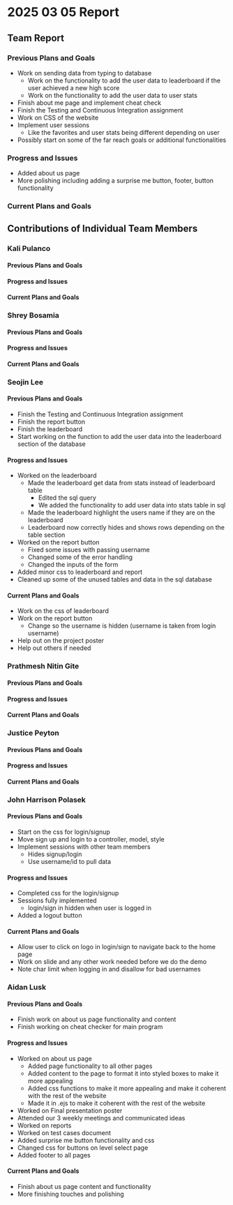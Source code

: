 # 2025 03 05 Report
## Team Report
### Previous Plans and Goals
- Work on sending data from typing to database  
  - Work on the functionality to add the user data to leaderboard if the user achieved a new high score  
  - Work on the functionality to add the user data to user stats  
- Finish about me page and implement cheat check  
- Finish the Testing and Continuous Integration assignment  
- Work on CSS of the website  
- Implement user sessions  
  - Like the favorites and user stats being different depending on user  
- Possibly start on some of the far reach goals or additional functionalities
### Progress and Issues
- Added about us page
- More polishing including adding a surprise me button, footer, button functionality
### Current Plans and Goals

## Contributions of Individual Team Members
### Kali Pulanco
#### Previous Plans and Goals
#### Progress and Issues
#### Current Plans and Goals

### Shrey Bosamia
#### Previous Plans and Goals
#### Progress and Issues
#### Current Plans and Goals

### Seojin Lee
#### Previous Plans and Goals
- Finish the Testing and Continuous Integration assignment
- Finish the report button
- Finish the leaderboard
- Start working on the function to add the user data into the leaderboard section of the database

#### Progress and Issues
- Worked on the leaderboard
  - Made the leaderboard get data from stats instead of leaderboard table
    - Edited the sql query
    - We added the functionality to add user data into stats table in sql
  - Made the leaderboard highlight the users name if they are on the leaderboard
  - Leaderboard now correctly hides and shows rows depending on the table section
- Worked on the report button
  - Fixed some issues with passing username
  - Changed some of the error handling 
  - Changed the inputs of the form
- Added minor css to leaderboard and report
- Cleaned up some of the unused tables and data in the sql database

#### Current Plans and Goals
- Work on the css of leaderboard
- Work on the report button
  - Change so the username is hidden (username is taken from login username)
- Help out on the project poster
- Help out others if needed

### Prathmesh Nitin Gite
#### Previous Plans and Goals
#### Progress and Issues
#### Current Plans and Goals

### Justice Peyton
#### Previous Plans and Goals
#### Progress and Issues
#### Current Plans and Goals

### John Harrison Polasek
#### Previous Plans and Goals

- Start on the css for login/signup  
- Move sign up and login to a controller, model, style  
- Implement sessions with other team members  
  - Hides signup/login   
  - Use username/id to pull data

#### Progress and Issues

- Completed css for the login/signup  
- Sessions fully implemented  
  - login/sign in hidden when user is logged in  
- Added a logout button

#### Current Plans and Goals

- Allow user to click on logo in login/sign to navigate back to the home page  
- Work on slide and any other work needed before we do the demo  
- Note char limit when logging in and disallow for bad usernames

### Aidan Lusk
#### Previous Plans and Goals
- Finish work on about us page functionality and content  
- Finish working on cheat checker for main program
#### Progress and Issues
- Worked on about us page  
  - Added page functionality to all other pages  
  - Added content to the page to format it into styled boxes to make it more appealing  
  - Added css functions to make it more appealing and make it coherent with the rest of the website  
  - Made it in .ejs to make it coherent with the rest of the website  
- Worked on Final presentation poster  
- Attended our 3 weekly meetings and communicated ideas  
- Worked on reports  
- Worked on test cases document
- Added surprise me button functionality and css
- Changed css for buttons on level select page
- Added footer to all pages
#### Current Plans and Goals
- Finish about us page content and functionality
- More finishing touches and polishing
